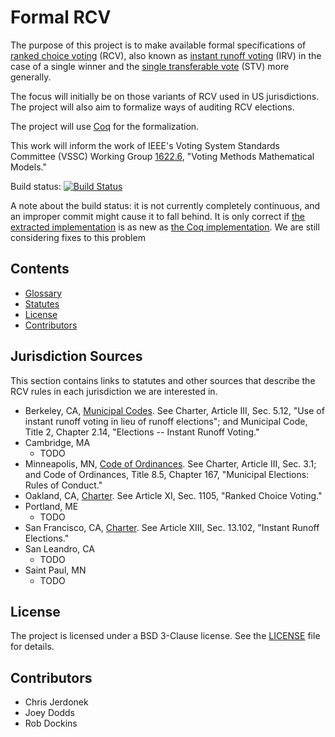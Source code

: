 Formal RCV   
==========

The purpose of this project is to make available formal specifications of
[ranked choice voting][rcv] (RCV), also known as [instant runoff voting][irv]
(IRV) in the case of a single winner and the [single transferable vote][stv]
(STV) more generally.

The focus will initially be on those variants of RCV used in US
jurisdictions.  The project will also aim to formalize ways of auditing RCV
elections.

The project will use [Coq][coq] for the formalization.

This work will inform the work of IEEE's Voting System Standards Committee
(VSSC) Working Group [1622.6][vssc_1622_6], "Voting Methods Mathematical
Models."


Build status: [![Build Status](https://travis-ci.org/cjerdonek/formal-rcv.svg?branch=master)](https://travis-ci.org/cjerdonek/formal-rcv)

A note about the build status: it is not currently completely continuous, and an improper commit might cause it to fall behind. It is only correct if [the extracted implementation](https://github.com/cjerdonek/formal-rcv/blob/master/src/extracted/ext/SF_imp.hs) is as new as [the Coq implementation](https://github.com/cjerdonek/formal-rcv/blob/master/src/SF_imp.v). We are still considering fixes to this problem


Contents
--------

* [Glossary](docs/glossary.md)
* [Statutes](#jurisdiction-sources)
* [License](#license)
* [Contributors](#contributors)


Jurisdiction Sources
--------------------

This section contains links to statutes and other sources that describe
the RCV rules in each jurisdiction we are interested in.

* Berkeley, CA, [Municipal Codes][berkeley_codes].
  See Charter, Article III, Sec. 5.12, "Use of instant runoff voting in lieu
  of runoff elections"; and Municipal Code, Title 2, Chapter 2.14,
  "Elections -- Instant Runoff Voting."
* Cambridge, MA
  * TODO
* Minneapolis, MN, [Code of Ordinances][minneapolis_codes].
  See Charter, Article III, Sec. 3.1; and Code of Ordinances, Title 8.5,
  Chapter 167, "Municipal Elections: Rules of Conduct."
* Oakland, CA, [Charter][oakland_charter].  See Article XI, Sec. 1105,
  "Ranked Choice Voting."
* Portland, ME
  * TODO
* San Francisco, CA, [Charter][sf_charter].  See Article XIII, Sec. 13.102,
  "Instant Runoff Elections."
* San Leandro, CA
  * TODO
* Saint Paul, MN
  * TODO


License
-------

The project is licensed under a BSD 3-Clause license.  See the
[LICENSE](LICENSE) file for details.


Contributors
------------

* Chris Jerdonek
* Joey Dodds
* Rob Dockins


[berkeley_codes]: http://codepublishing.com/ca/berkeley/
[coq]: https://coq.inria.fr/
[irv]: https://en.wikipedia.org/wiki/Instant-runoff_voting
[minneapolis_codes]: https://www.municode.com/library/mn/minneapolis/codes/code_of_ordinances?nodeId=11490
[oakland_charter]: https://www.municode.com/library/ca/oakland/codes/code_of_ordinances?nodeId=16308
[rcv]: https://en.wikipedia.org/wiki/Ranked_Choice_Voting
[sf_charter]: http://www.amlegal.com/library/ca/sfrancisco.shtml
[stv]: https://en.wikipedia.org/wiki/Single_transferable_vote
[vssc_1622_6]: http://grouper.ieee.org/groups/1622/groups/6/index.html

